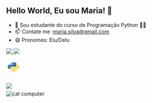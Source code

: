 ## Hello World, Eu sou Maria! 👋

- 🔭 Sou estudante do curso de Programação Python 👨‍💻
- 📫 Contate me :maria.silva@gmail.com
- 😄 Pronomes: Elu/Delu

<!--Stats-->
<div style="display: inline">
   <a href="https://github.com/rafinh17">
   <div style="display: inline_block">
      <img height="180em" src="https://github-readme-stats.vercel.app/api?username=rafinh17&show_icons=true&include_all_commits=true&count_private=true&bg_color=151515&border_color=00688b&title_color=d7d8c0&text_color=d1c89a&icon_color=5aa2c9"/>
      <img height="180em" src="https://github-readme-stats.vercel.app/api/top-langs/?username=rafinh17&layout=compact&langs_count=7&bg_color=151515&border_color=00688b&title_color=d7d8c0&text_color=d5e5e4&icon_color=5aa2c9"/>
   </div>
</div>

<!--languages-->
<div style="display: inline_block"><br>
  <img align="center" alt="rafinh17-python" height="30" width="40" src="https://raw.githubusercontent.com/devicons/devicon/master/icons/python/python-original.svg">
</div>

  ##

<!--social media-->
<div> 
  <a href="https://instagram.com/rafinh17" target="_blank"><img src="https://img.shields.io/badge/-Instagram-%23E4405F?style=for-the-badge&logo=instagram&logoColor=white" target="_blank"></a>

</div>

<!--imagem gif-->
<img align="center" alt="cat computer" width= "40%" src="https://media0.giphy.com/media/v1.Y2lkPTc5MGI3NjExNTRvMzFjdXhjYWk5c213aDNrNWo3OGRzZGJjaGx4emozdTUydDRobCZlcD12MV9pbnRlcm5hbF9naWZfYnlfaWQmY3Q9Zw/maNB0qAiRVAty/giphy.gif">
